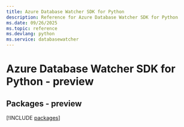 ```yaml
---
title: Azure Database Watcher SDK for Python
description: Reference for Azure Database Watcher SDK for Python
ms.date: 09/26/2025
ms.topic: reference
ms.devlang: python
ms.service: databasewatcher
---
```

# Azure Database Watcher SDK for Python - preview
## Packages - preview
[!INCLUDE [packages](database-watcher-index.md)]